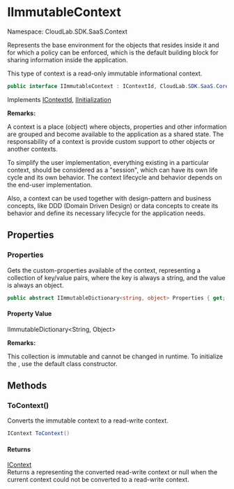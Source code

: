 # IImmutableContext

Namespace: CloudLab.SDK.SaaS.Context

Represents the base environment for the objects that resides inside it and for which a policy can be enforced,
 which is the default building block for sharing information inside the application.

This type of context is a read-only immutable informational context.

```csharp
public interface IImmutableContext : IContextId, CloudLab.SDK.SaaS.Core.IInitialization
```

Implements [IContextId](./cloudlab.sdk.saas.context.icontextid.md), [IInitialization](./cloudlab.sdk.saas.core.iinitialization.md)

**Remarks:**

A context is a place (object) where objects, properties and other information are grouped and become available to the
 application as a shared state. The responsability of a context is provide custom support to other objects or another contexts.

To simplify the user implementation, everything existing in a particular context, should be considered as a "session",
 which can have its own life cycle and its own behavior. The context lifecycle and behavior depends on the end-user implementation.

Also, a context can be used together with design-pattern and business concepts, like DDD (Domain Driven Design) or data concepts
 to create its behavior and define its necessary lifecycle for the application needs.

## Properties

### **Properties**

Gets the custom-properties available of the context, representing a collection of
 key/value pairs, where the key is always a string, and the value is always an object.

```csharp
public abstract IImmutableDictionary<string, object> Properties { get; }
```

#### Property Value

IImmutableDictionary&lt;String, Object&gt;<br>

**Remarks:**

This collection is immutable and cannot be changed in runtime. To initialize the 
 , use the default class constructor.

## Methods

### **ToContext()**

Converts the immutable context to a read-write context.

```csharp
IContext ToContext()
```

#### Returns

[IContext](./cloudlab.sdk.saas.context.icontext.md)<br>
Returns a  representing the converted read-write context or 
            null when the current context could not be converted to a read-write context.
